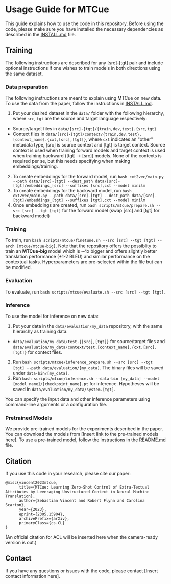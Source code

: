 # Usage Guide for MTCue

This guide explains how to use the code in this repository. Before using the code, please make sure you have installed the necessary dependencies as described in the [INSTALL.md](INSTALL.md) file.

## Training

The following instructions are described for any [src]-[tgt] pair and include optional instructions if one wishes to train models in both directions using the same dataset.


### Data preparation

The following instructions are meant to explain using MTCue on new data. To use the data from the paper, follow the instructions in [INSTALL.md](INSTALL.md).

1. Put your desired dataset in the `data/` folder with the following hierarchy, where `src`, `tgt` are the source and target language respectively:
- Source/target files in `data/[src]-[tgt]/{train,dev,test}.{src,tgt}`
- Context files in `data/[src]-[tgt]/context/{train,dev,test}.[context_name].{cxt,[src],[tgt]}`, where `cxt` indicates an "other" metadata type, [src] is source context and [tgt] is target context. Source context is used when training forward models and target context is used when training backward ([tgt] -> [src]) models. None of the contexts is required per se, but this needs specifying when making embeddings/training.
2. To create embeddings for the forward model, run `bash cxt2vec/main.py --path data/[src]-[tgt] --dest_path data/[src]-[tgt]/embeddings_[src] --suffixes [src],cxt --model minilm`
3. To create embeddings for the backward model, run `bash cxt2vec/main.py --path data/[src]-[tgt] --dest_path data/[src]-[tgt]/embeddings_[tgt] --suffixes [tgt],cxt --model minilm`
4. Once embeddings are created, run `bash scripts/mtcue/prepare.sh --src [src] --tgt [tgt]` for the forward model (swap [src] and [tgt] for backward model)

### Training
To train, run `bash scripts/mtcue/finetune.sh --src [src] --tgt [tgt] --arch [mtcue/mtcue-big]`.
Note that the repository offers the possiblity to train an **MTCue-big** model which is ~4x bigger and offers slightly better translation performance (+1-2 BLEU) and similar performance on the contextual tasks. Hyperparameters are pre-selected within the file but can be modified.

### Evaluation 
To evaluate, run `bash scripts/mtcue/evaluate.sh --src [src] --tgt [tgt]`.


### Inference

To use the model for inference on new data:
1. Put your data in the `data/evaluation/my_data` repository, with the same hierarchy as training data:
- `data/evaluation/my_data/test.{[src],[tgt]}` for source/target files and `data/evaluation/my_data/context/test.[context_name].{cxt,[src],[tgt]}` for context files.
2. Run `bash scripts/mtcue/inference_prepare.sh --src [src] --tgt [tgt] --path data/evaluation/[my_data]`. The binary files will be saved under `data-bin/[my_data]`.
3. Run `bash scripts/mtcue/inference.sh --data-bin [my_data] --model [model_name]/[checkpoint_name].pt` for inference. Hypotheses will be saved in `data/evaluation/my_data/system.[tgt]`.

You can specify the input data and other inference parameters using command-line arguments or a configuration file.

### Pretrained Models

We provide pre-trained models for the experiments described in the paper. You can download the models from [Insert link to the pre-trained models here]. To use a pre-trained model, follow the instructions in the [README.md](README.md) file.


## Citation

If you use this code in your research, please cite our paper:

```
@misc{vincent2023mtcue,
      title={MTCue: Learning Zero-Shot Control of Extra-Textual Attributes by Leveraging Unstructured Context in Neural Machine Translation}, 
      author={Sebastian Vincent and Robert Flynn and Carolina Scarton},
      year={2023},
      eprint={2305.15904},
      archivePrefix={arXiv},
      primaryClass={cs.CL}
}
```
(An official citation for ACL will be inserted here when the camera-ready version is out.)

## Contact

If you have any questions or issues with the code, please contact [Insert contact information here].
